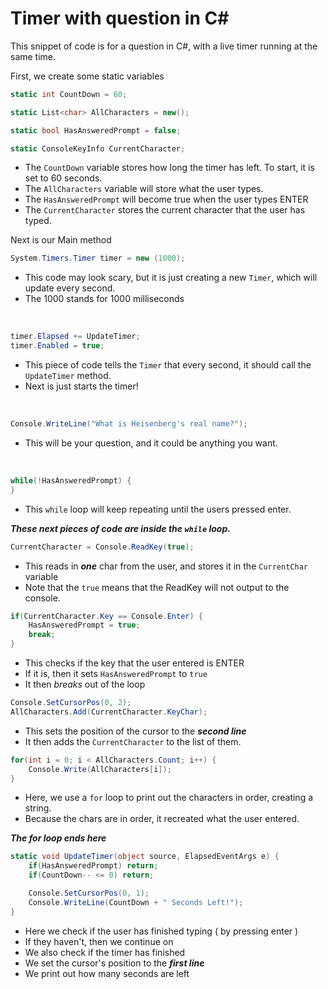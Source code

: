 # Timer with question in C#

This snippet of code is for a question in C#, with a live timer running at the same time.


First, we create some static variables
```csharp
static int CountDown = 60;

static List<char> AllCharacters = new();

static bool HasAnsweredPrompt = false;

static ConsoleKeyInfo CurrentCharacter;
```

+ The ```CountDown``` variable stores how long the timer has left. To start, it is set to 60 seconds.
+ The ```AllCharacters``` variable will store what the user types.
+ The ```HasAnsweredPrompt``` will become true when the user types ENTER
+ The ```CurrentCharacter``` stores the current character that the user has typed.


Next is our Main method

```csharp
System.Timers.Timer timer = new (1000);
```
+ This code may look scary, but it is just creating a new ```Timer```, which will update every second.
+ The 1000 stands for 1000 milliseconds

<br>

```csharp
timer.Elapsed += UpdateTimer;
timer.Enabled = true;
```
+ This piece of code tells the ```Timer``` that every second, it should call the ```UpdateTimer``` method.
+ Next is just starts the timer!

<br>

```csharp
Console.WriteLine("What is Heisenberg's real name?");
```
+ This will be your question, and it could be anything you want.

<br>

```csharp
while(!HasAnsweredPrompt) {
}
```
+ This ```while``` loop will keep repeating until the users pressed enter.

**_These next pieces of code are inside the ```while``` loop._**

```csharp
CurrentCharacter = Console.ReadKey(true);
```
+ This reads in **_one_** char from the user, and stores it in the ```CurrentChar``` variable
+ Note that the ```true``` means that the ReadKey will not output to the console.

```csharp
if(CurrentCharacter.Key == Console.Enter) {
    HasAnsweredPrompt = true;
    break;
}
```
+ This checks if the key that the user entered is ENTER
+ If it is, then it sets ```HasAnsweredPrompt``` to ```true```
+ It then _breaks_ out of the loop


```csharp
Console.SetCursorPos(0, 2);
AllCharacters.Add(CurrentCharacter.KeyChar);
```
+ This sets the position of the cursor to the **_second line_**
+ It then adds the ```CurrentCharacter``` to the list of them.

```csharp
for(int i = 0; i < AllCharacters.Count; i++) {
    Console.Write(AllCharacters[i]);
}
```
+ Here, we use a ```for``` loop to print out the characters in order, creating a string. 
+ Because the chars are in order, it recreated what the user entered.

**_The for loop ends here_**

```csharp
static void UpdateTimer(object source, ElapsedEventArgs e) {
    if(HasAnsweredPrompt) return;
    if(CountDown-- <= 0) return;

    Console.SetCursorPos(0, 1);
    Console.WriteLine(CountDown + " Seconds Left!");
}
```

+ Here we check if the user has finished typing ( by pressing enter )
+ If they haven't, then we continue on
+ We also check if the timer has finished
+ We set the cursor's position to the **_first line_**
+ We print out how many seconds are left

